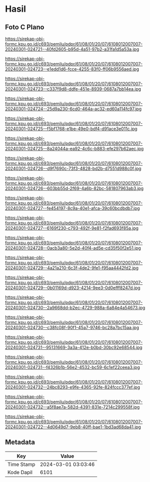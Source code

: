 # Hasil

## Foto C Plano

https://sirekap-obj-formc.kpu.go.id/c693/pemilu/pdpr/61/08/01/20/07/6108012007007-20240301-024721--40fd2605-b95d-4a51-97b2-a31fa1d5a53a.jpg

https://sirekap-obj-formc.kpu.go.id/c693/pemilu/pdpr/61/08/01/20/07/6108012007007-20240301-024723--e1edd1d6-fcce-4255-83f0-ff06b9556aed.jpg

https://sirekap-obj-formc.kpu.go.id/c693/pemilu/pdpr/61/08/01/20/07/6108012007007-20240301-024723--c337f9d8-ddfe-451e-8939-0687a7bb14ea.jpg

https://sirekap-obj-formc.kpu.go.id/c693/pemilu/pdpr/61/08/01/20/07/6108012007007-20240301-024724--25d9a230-6cd0-464a-ac32-ed60a114fc97.jpg

https://sirekap-obj-formc.kpu.go.id/c693/pemilu/pdpr/61/08/01/20/07/6108012007007-20240301-024725--f5bf1768-e1be-49e0-bdf4-d91ace3e011c.jpg

https://sirekap-obj-formc.kpu.go.id/c693/pemilu/pdpr/61/08/01/20/07/6108012007007-20240301-024725--8a24044a-ea92-4c6c-b883-efe297b62aec.jpg

https://sirekap-obj-formc.kpu.go.id/c693/pemilu/pdpr/61/08/01/20/07/6108012007007-20240301-024726--d9f7690c-73f3-4828-bd2b-d7551d988c0f.jpg

https://sirekap-obj-formc.kpu.go.id/c693/pemilu/pdpr/61/08/01/20/07/6108012007007-20240301-024726--603bb55d-2f69-4a6b-82bc-581807963ab3.jpg

https://sirekap-obj-formc.kpu.go.id/c693/pemilu/pdpr/61/08/01/20/07/6108012007007-20240301-024727--fe454197-8c9a-40e1-afca-39c60bcdbdb7.jpg

https://sirekap-obj-formc.kpu.go.id/c693/pemilu/pdpr/61/08/01/20/07/6108012007007-20240301-024727--6169f230-c793-492f-9e81-f2fad693f85a.jpg

https://sirekap-obj-formc.kpu.go.id/c693/pemilu/pdpr/61/08/01/20/07/6108012007007-20240301-024728--0acb3a80-5e2d-40f4-ad5e-cd35f50f2e51.jpg

https://sirekap-obj-formc.kpu.go.id/c693/pemilu/pdpr/61/08/01/20/07/6108012007007-20240301-024729--4a21a210-6c3f-4de2-9fe1-f95aa4442fd2.jpg

https://sirekap-obj-formc.kpu.go.id/c693/pemilu/pdpr/61/08/01/20/07/6108012007007-20240301-024729--0b01169d-d923-4214-9ee3-0d0efff8247d.jpg

https://sirekap-obj-formc.kpu.go.id/c693/pemilu/pdpr/61/08/01/20/07/6108012007007-20240301-024730--2a9668dd-b2ec-4729-988a-6a84e4a54673.jpg

https://sirekap-obj-formc.kpu.go.id/c693/pemilu/pdpr/61/08/01/20/07/6108012007007-20240301-024730--c38fc08f-90f1-45a7-9746-bc28a7bc15aa.jpg

https://sirekap-obj-formc.kpu.go.id/c693/pemilu/pdpr/61/08/01/20/07/6108012007007-20240301-024731--95131669-3a3a-412e-b0bd-30bc92e68544.jpg

https://sirekap-obj-formc.kpu.go.id/c693/pemilu/pdpr/61/08/01/20/07/6108012007007-20240301-024731--f4326b1b-56e2-4532-bc59-6c1ef22ceea3.jpg

https://sirekap-obj-formc.kpu.go.id/c693/pemilu/pdpr/61/08/01/20/07/6108012007007-20240301-024732--24bc8293-e9fe-4365-92fe-824fccc377ef.jpg

https://sirekap-obj-formc.kpu.go.id/c693/pemilu/pdpr/61/08/01/20/07/6108012007007-20240301-024732--a5f8ae7a-582d-4391-831e-7214c299558f.jpg

https://sirekap-obj-formc.kpu.go.id/c693/pemilu/pdpr/61/08/01/20/07/6108012007007-20240301-024722--4d0649d7-9eb8-40ff-bae1-1bd3ad68da41.jpg


## Metadata

| Key        | Value               |
| ---------- | ------------------- |
| Time Stamp | 2024-03-01 03:03:46 |
| Kode Dapil | 6101                |



